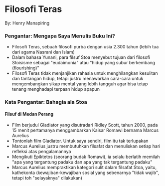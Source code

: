# Filosofi Teras

By: Henry Manapiring

### Pengantar: Mengapa Saya Menulis Buku Ini?

- Filosofi Teras, sebuah filosofi purba dengan usia 2.300 tahun (lebih tua dari agama Nasrani dan Islam)
- Dalam bahasa Yunani, para filsuf Stoa menyebut tujuan dari filosofi Stoisisme sebagai "eudaimonia" atau "hidup yang subur berkembang (flourishing)"
- Filosofi Teras tidak menjanjikan rahasia untuk menghilangkan kesulitan dan tantangan hidup, tetapi justru menawarkan cara-cara untuk mengembangkan sikap mental yang lebih tangguh agar bisa tetap tenang menghadapi terpaan hidup apapun

### Kata Pengantar: Bahagia ala Stoa

#### Filsuf di Medan Perang

- Film berjudul Gladiator yang disutradari Ridley Scott, tahun 2000, pada 15 menit pertamanya menggambarkan Kaisar Romawi bernama Marcus Aurelius
- Tontonlah film Gladiator. Untuk saya sendiri, film itu tak terlupakan
- Marcus Aurelius justru membutuhkan filsafat dan menuliskan setiap hari refleksi atas pengalamannya
- Mengikuti Epiktetos (seorang budak Romawi), ia selalu berlatih memilah "apa yang tergantung padaku dan apa yang tak tergantung padaku"
- Marcus Aurelius mempraktikan kategori sulit dalam filsafat Stoa, yaitu, kathekonta (kewajiban-kewajiban sosial yang sebenarnya "tidak wajib", tetapi toh "selayaknya" dilakukan)
